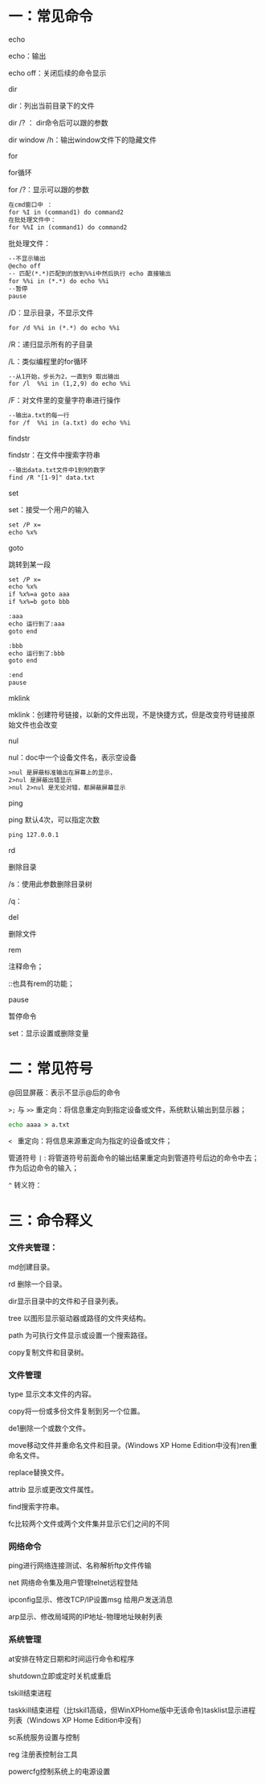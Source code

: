 # 一：常见命令

echo

echo：输出

echo off：关闭后续的命令显示

dir

dir：列出当前目录下的文件

dir /? ： dir命令后可以跟的参数

dir window /h：输出window文件下的隐藏文件

for

for循环

for /?：显示可以跟的参数

```txt
在cmd窗口中 ：
for %I in (command1) do command2
在批处理文件中：
for %%I in (command1) do command2
```

批处理文件：

```txt
--不显示输出
@echo off
-- 匹配(*.*)匹配到的放到%%i中然后执行 echo 直接输出
for %%i in (*.*) do echo %%i
--暂停
pause
```

/D：显示目录，不显示文件

```txt
for /d %%i in (*.*) do echo %%i
```

/R：递归显示所有的子目录

/L：类似编程里的for循环

```txt
--从1开始，步长为2，一直到9 取出输出
for /l  %%i in (1,2,9) do echo %%i
```

/F：对文件里的变量字符串进行操作

```txt
--输出a.txt的每一行
for /f  %%i in (a.txt) do echo %%i
```

findstr

findstr：在文件中搜索字符串

```txt
--输出data.txt文件中1到9的数字
find /R "[1-9]" data.txt
```

set 

set：接受一个用户的输入

```txt
set /P x=
echo %x%
```

goto

跳转到某一段

```txt
set /P x=
echo %x%
if %x%=a goto aaa
if %x%=b goto bbb

:aaa
echo 运行到了:aaa
goto end

:bbb
echo 运行到了:bbb
goto end

:end
pause
```

mklink

mklink：创建符号链接，以新的文件出现，不是快捷方式，但是改变符号链接原始文件也会改变

nul

nul：doc中一个设备文件名，表示空设备

```txt
>nul 是屏蔽标准输出在屏幕上的显示，
2>nul 是屏蔽出错显示
>nul 2>nul 是无论对错，都屏蔽屏幕显示
```

ping

ping 默认4次，可以指定次数

```txt
ping 127.0.0.1 
```

rd

删除目录

/s：使用此参数删除目录树

/q：

del

删除文件

rem

注释命令；

::也具有rem的功能；

pause

暂停命令

set：显示设置或删除变量



# 二：常见符号

@回显屏蔽：表示不显示@后的命令

` >; ` 与 ` >> ` 重定向：将信息重定向到指定设备或文件，系统默认输出到显示器；

```bat
echo aaaa > a.txt
```

` <  ` 重定向：将信息来源重定向为指定的设备或文件；

管道符号 ` | ` : 将管道符号前面命令的输出结果重定向到管道符号后边的命令中去；作为后边命令的输入；

` ^ ` 转义符：



# 三：命令释义

### 文件夹管理：

md创建目录。

rd 删除一个目录。

dir显示目录中的文件和子目录列表。

tree 以图形显示驱动器或路径的文件夹结构。

path 为可执行文件显示或设置一个搜索路径。

copy复制文件和目录树。

### 文件管理

type 显示文本文件的内容。

copy将一份或多份文件复制到另一个位置。

de1删除一个或数个文件。

move移动文件并重命名文件和目录。(Windows XP Home Edition中没有)ren重命名文件。

replace替换文件。

attrib 显示或更改文件属性。

find搜索字符串。

fc比较两个文件或两个文件集并显示它们之间的不同

### 网络命令

ping进行网络连接测试、名称解析ftp文件传输

net 网络命令集及用户管理telnet远程登陆

ipconfig显示、修改TCP/IP设置msg 给用户发送消息

arp显示、修改局域网的IP地址-物理地址映射列表

### 系统管理

at安排在特定日期和时间运行命令和程序

shutdown立即或定时关机或重启

tskill结束进程

taskkill结束进程（比tskil1高级，但WinXPHome版中无该命令)tasklist显示进程列表（Windows XP Home Edition中没有)

sc系统服务设置与控制

reg 注册表控制台工具

powercfg控制系统上的电源设置

